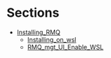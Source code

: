 # Sections 
- [Installing_RMQ](/Installing_RMQ)
  - [Installing_on_wsl](/Installing_RMQ/Installing_on_wsl.md)
  - [RMQ_mgt_UI_Enable_WSL](/Installing_RMQ/RMQ_mgt_UI_Enable_for_WSL.md)
